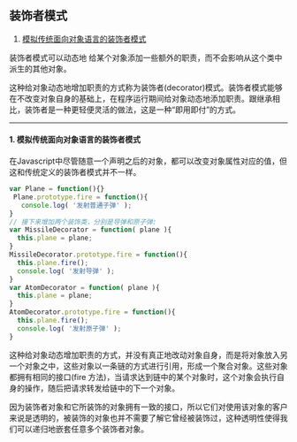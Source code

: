 ## 装饰者模式

1. [模拟传统面向对象语言的装饰者模式](#1)



装饰者模式可以动态地 给某个对象添加一些额外的职责，而不会影响从这个类中派生的其他对象。

这种给对象动态地增加职责的方式称为装饰者(decorator)模式。装饰者模式能够在不改变对象自身的基础上，在程序运行期间给对象动态地添加职责。跟继承相比，装饰者是一种更轻便灵活的做法，这是一种“即用即付”的方式。

---
#### <a name="1">1. 模拟传统面向对象语言的装饰者模式</a>

  在Javascript中尽管随意一个声明之后的对象，都可以改变对象属性对应的值，但这和传统定义的装饰者模式并不一样。

  ```javascript
  var Plane = function(){}
   Plane.prototype.fire = function(){ 
     console.log( '发射普通子弹' );
  }
  // 接下来增加两个装饰类，分别是导弹和原子弹:
  var MissileDecorator = function( plane ){ 
    this.plane = plane;
  }
  MissileDecorator.prototype.fire = function(){ 
    this.plane.fire();
    console.log( '发射导弹' );
  }
  var AtomDecorator = function( plane ){ 
    this.plane = plane;
  }
  AtomDecorator.prototype.fire = function(){ 
    this.plane.fire();
    console.log( '发射原子弹' );
  }
  ```
  这种给对象动态增加职责的方式，并没有真正地改动对象自身，而是将对象放入另一个对象之中，这些对象以一条链的方式进行引用，形成一个聚合对象。这些对象都拥有相同的接口(fire 方法)，当请求达到链中的某个对象时，这个对象会执行自身的操作，随后把请求转发给链中的下一个对象。

  因为装饰者对象和它所装饰的对象拥有一致的接口，所以它们对使用该对象的客户来说是透明的，被装饰的对象也并不需要了解它曾经被装饰过，这种透明性使得我们可以递归地嵌套任意多个装饰者对象。
